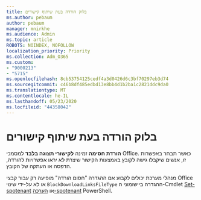 ```yaml
---
title: בלוק הורדה בעת שיתוף קישורים
ms.author: pebaum
author: pebaum
manager: mnirkhe
ms.audience: Admin
ms.topic: article
ROBOTS: NOINDEX, NOFOLLOW
localization_priority: Priority
ms.collection: Adm_O365
ms.custom:
- "9000213"
- "5715"
ms.openlocfilehash: 8cb53754125cedf4a3d0426d6c3bf70297eb3d74
ms.sourcegitcommit: c46b8df485edbd13e8bb4d1b2ba1c2821ddc9da0
ms.translationtype: MT
ms.contentlocale: he-IL
ms.lasthandoff: 05/23/2020
ms.locfileid: "44358042"
---
```

# <a name="block-download-on-sharing-links"></a>בלוק הורדה בעת שיתוף קישורים

**הורדת חסימה** זמינה **לקישורי תצוגה בלבד** למסמכי Office. כאשר תבחר באפשרות זו, אנשים שיקבלו גישה לקובץ באמצעות הקישור שיצרת לא יראו אפשרויות להורדה, הדפסה או העתקה של הקובץ.

מנהלי מערכת יכולים לקבוע אם ההגדרה "חסום הורדה" מופיעה רק עבור קבצי Office או לא על-ידי שינוי `BlockDownloadLinksFileType` ההגדרה ביישומוני ה-Cmdlet [Set-spotenant](https://docs.microsoft.com/powershell/module/sharepoint-online/set-spotenant?view=sharepoint-ps) או [הערכה-spotenant](https://docs.microsoft.com/powershell/module/sharepoint-online/set-sposite?view=sharepoint-ps) PowerShell.
